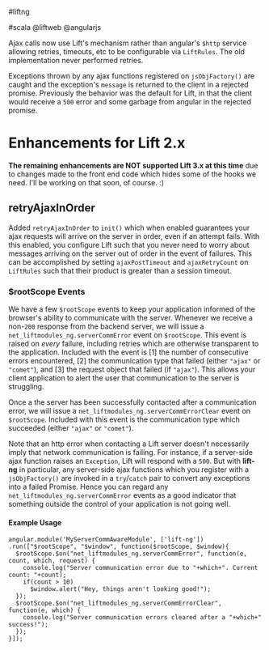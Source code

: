 #liftng

#scala @liftweb @angularjs

Ajax calls now use Lift's mechanism rather than angular's `$http` service allowing retries, timeouts, etc to be configurable via `LiftRules`.
The old implementation never performed retries.

Exceptions thrown by any ajax functions registered on `jsObjFactory()` are caught and the exception's `message` is returned to the client in a rejected promise.
Previously the behavior was the default for Lift, in that the client would receive a `500` error and some garbage from angular in the rejected promise.

# Enhancements for Lift 2.x
**The remaining enhancements are NOT supported Lift 3.x at this time** due to changes made to the front end code which hides some of the hooks we need.
I'll be working on that soon, of course. :)

## retryAjaxInOrder
Added `retryAjaxInOrder` to `init()` which when enabled guarantees your ajax requests will arrive on the server in order, even if an attempt fails.
With this enabled, you configure Lift such that you never need to worry about messages arriving on the server out of order in the event of failures.
This can be accomplished by setting `ajaxPostTimeout` and `ajaxRetryCount` on `LiftRules` such that their product is greater than a session timeout.

### $rootScope Events

We have a few `$rootScope` events to keep your application informed of the browser's ability to communicate with the server.
Whenever we receive a non-`200` response from the backend server, we will issue a `net_liftmodules_ng.serverCommError` event on `$rootScope`.
This event is raised on *every* failure, including retries which are otherwise transparent to the application.
Included with the event is [1] the number of consecutive errors encountered, [2] the communication type that failed (either `"ajax"` or `"comet"`), and [3] the request object that failed (if `"ajax"`).
This allows your client application to alert the user that communication to the server is struggling.

Once a the server has been successfully contacted after a communication error, we will issue a `net_liftmodules_ng.serverCommErrorClear` event on `$rootScope`.
Included with this event is the communication type which succeeded (either `"ajax"` or `"comet"`).

Note that an http error when contacting a Lift server doesn't necessarily imply that network communication is failing.
For instance, if a server-side ajax function raises an `Exception`, Lift will respond with a `500`.
But with **lift-ng** in particular, any server-side ajax functions which you register with a `jsObjFactory()` are invoked in a `try`/`catch` pair to convert any exceptions into a failed Promise.
Hence you can regard any `net_liftmodules_ng.serverCommError` events as a good indicator that something outside the control of your application is not going well.

#### Example Usage

    angular.module('MyServerCommAwareModule', ['lift-ng'])
    .run(["$rootScope", "$window", function($rootScope, $window){
      $rootScope.$on("net_liftmodules_ng.serverCommError", function(e, count, which, request) {
        console.log("Server communication error due to "+which+". Current count: "+count);
        if(count > 10)
          $window.alert("Hey, things aren't looking good!");
      });
      $rootScope.$on("net_liftmodules_ng.serverCommErrorClear", function(e, which) {
        console.log("Server communication errors cleared after a "+which+" success!");
      });
    }]);
